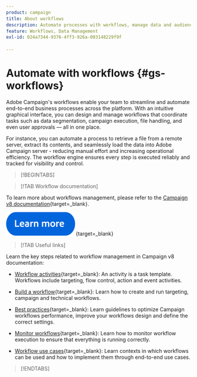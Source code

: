 ```yaml
---
product: campaign
title: About workflows
description: Automate processes with workflows, manage data and audiences, send messages, and more
feature: Workflows, Data Management
exl-id: 024a7344-9376-4ff3-926a-003148229f9f

---
```

# Automate with workflows {#gs-workflows}

Adobe Campaign's workflows enable your team to streamline and automate end-to-end business processes across the platform. With an intuitive graphical interface, you can design and manage workflows that coordinate tasks such as data segmentation, campaign execution, file handling, and even user approvals — all in one place.

For instance, you can automate a process to retrieve a file from a remote server, extract its contents, and seamlessly load the data into Adobe Campaign server - reducing manual effort and increasing operational efficiency. The workflow engine ensures every step is executed reliably and tracked for visibility and control.

>[!BEGINTABS]

>[!TAB Workflow documentation] 

To learn more about workflows management, please refer to the [Campaign v8 documentation](https://experienceleague.adobe.com/docs/campaign/automation/workflows/introduction/about-workflows.html){target=_blank}.


[![image](../../assets/do-not-localize/learn-more-button.svg)](https://experienceleague.adobe.com/docs/campaign/automation/workflows/introduction/about-workflows.html){target=_blank}


>[!TAB Useful links]

Learn the key steps related to workflow management in Campaign v8 documentation:

* [Workflow activities](https://experienceleague.adobe.com/docs/campaign/automation/workflows/wf-activities/activities.html){target=_blank}: An activity is a task template. Workflows include targeting, flow control, action and event activities. 

* [Build a workflow](https://experienceleague.adobe.com/docs/campaign/automation/workflows/introduction/build-a-workflow.html){target=_blank}: Learn how to create and run targeting, campaign and technical workflows. 

* [Best practices](https://experienceleague.adobe.com/docs/campaign/automation/workflows/introduction/workflow-best-practices.html){target=_blank}: Learn guidelines to optimize Campaign workflows performance, improve your workflows design and define the correct settings.

* [Monitor workflows](https://experienceleague.adobe.com/docs/campaign/automation/workflows/monitoring-workflows/monitor-workflow-execution.html){target=_blank}: Learn how to monitor workflow execution to ensure that everything is running correctly.

* [Workflow use cases](https://experienceleague.adobe.com/docs/campaign/automation/workflows/use-cases/workflow-use-cases.html){target=_blank}: Learn contexts in which workflows can be used and how to implement them through end-to-end use cases.


>[!ENDTABS]





<!--

Adobe Campaign uses workflows to:

* Carry out targeting campaigns. [Learn more](building-a-workflow.md#implementation-steps-)
* Build campaigns: for each campaign, the **[!UICONTROL Workflow]** tab lets you build the target and create the deliveries. [Learn more](building-a-workflow.md#campaign-workflows)
* Perform technical processes: cleanup, collecting tracking information or provisional calculations. [Learn more](building-a-workflow.md#technical-workflows)

A workflow can mean both a process definition (the workflow model, which is a representation of what is supposed to happen) and an instance of this process (a workflow instance, which is a representation of what is actually happening).

The workflow template describes the various tasks to be performed and how they are linked together. The task templates are called activities and are represented by icons. They are linked together by transitions.

![](assets/example1.png)

Each workflow contains:

* **[!UICONTROL Activities]**

  An activity describes a task template. The various activities available are represented on the diagram by icons. Each type has common properties and specific properties. For example, while all activities have a name and label, only the **[!UICONTROL Approval]** activity has an assignment.

  In a workflow diagram, a given activity can produce multiple tasks, in particular when there is a loop or recurrent (periodic) actions.

  All workflow activities are listed in [this section](about-activities.md), including use cases and samples.

* **[!UICONTROL Transitions]**

  Transitions enable you to link activities and to define their sequence. A transition links a source activity to a destination activity. There are several sorts of transitions, which depend on the source activity. Some transitions have additional parameters such as a duration, a condition or a filter.

  A transition which is not linked to a destination activity is colored orange and the arrow head is shown as a diamond.

  >[!NOTE]
  >
  >A workflow containing unterminated transitions can still be executed: a warning message will be generated and the workflow will pause once it reaches the transition but it will not generate an error. It is thus possible to start a workflow without it being finished and to add to it as you go along.

  For more information about how to build a workflow, refer to [this section](building-a-workflow.md).

* **[!UICONTROL Worktables]**

  The worktable contains all the information carried by the transition. Each workflow uses several worktables. The data conveyed in these tables can be accelerated and used throughout the workflow's life cycle, as long as it is not purged. Indeed, unneeded tables are purged each time the workflow is passivated, and possibly during the execution of the largest workflows to avoid overloading the server.

  Learn more on workflow data and tables in [this section](how-to-use-workflow-data.md).

## Key principles and best practices{#principles-workflows}

Refer to these sections to find guidance and best practices to automate processes with workflows:

* Learn more about workflow activities in [this page](how-to-use-workflow-data.md).
* Learn how to build a workflow in [this section](building-a-workflow.md).
* Discover how to use workflows to import data in Campaign in [this section](../../platform/using/import-export-workflows.md).
* Workflow best practices are detailed in [this page](workflow-best-practices.md).
* Find guidance about workflow execution in [this section](starting-a-workflow.md).
* Learn how to monitor workflows in [this page](monitoring-workflow-execution.md).
* Learn how to grant access to users to use workflows in [this page](managing-rights.md).

-->